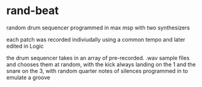 # rand-beat
random drum sequencer programmed in max msp with two synthesizers 

each patch was recorded indiviudally using a common tempo and later edited in Logic

the drum sequencer takes in an array of pre-recorded. .wav sample files and chooses them at random,
with the kick always landing on the 1 and the snare on the 3,  with random quarter notes of silences programmed in
to emulate a groove
